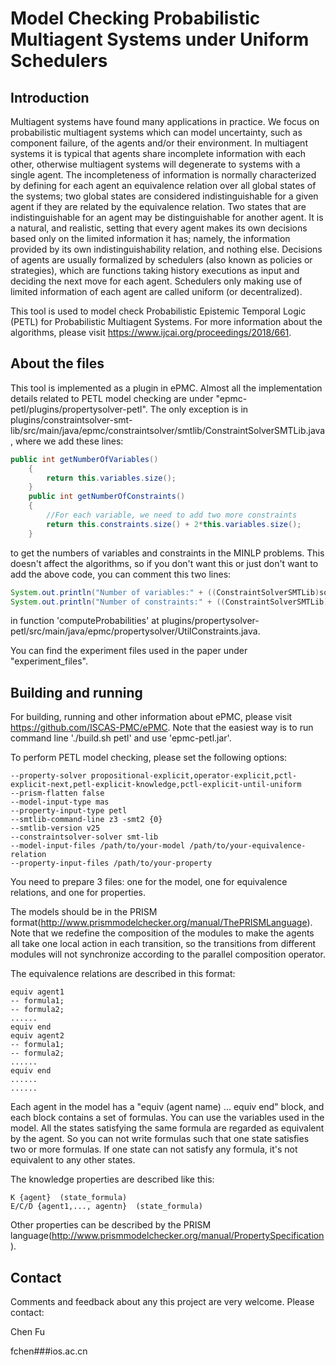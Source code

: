 # Model Checking Probabilistic Multiagent Systems under Uniform Schedulers

## Introduction
Multiagent systems have found many applications in practice. We focus on probabilistic multiagent systems which can model uncertainty, such as component failure, of the agents and/or their environment. In multiagent systems it is typical that agents share incomplete information with each other, otherwise multiagent systems will degenerate to systems with a single agent. The incompleteness of information is normally characterized by defining for each agent an equivalence relation over all global states of the systems; two global states are considered indistinguishable for a given agent if they are related by the equivalence relation. Two states that are indistinguishable for an agent may be distinguishable for another agent. It is a natural, and realistic, setting that every agent makes its own decisions based only on the limited information it has; namely, the information provided by its own indistinguishability relation, and nothing else. Decisions of agents are usually formalized by schedulers (also known as policies or strategies), which are functions taking history executions as input and deciding the next move for each agent. Schedulers only making use of limited information of each agent are called uniform (or decentralized).


This tool is used to model check Probabilistic Epistemic Temporal Logic (PETL) for Probabilistic Multiagent Systems. For more information about the algorithms, please visit https://www.ijcai.org/proceedings/2018/661.


## About the files
This tool is implemented as a plugin in ePMC. Almost all the implementation details related to PETL model checking are under "epmc-petl/plugins/propertysolver-petl". The only exception is in plugins/constraintsolver-smt-lib/src/main/java/epmc/constraintsolver/smtlib/ConstraintSolverSMTLib.java, where we add these lines:
```java
public int getNumberOfVariables()
	{
		return this.variables.size();
	}
	public int getNumberOfConstraints()
	{
		//For each variable, we need to add two more constraints
		return this.constraints.size() + 2*this.variables.size();
	}
```
to get the numbers of variables and constraints in the MINLP problems. This doesn't affect the algorithms, so if you don't want this or just don't want to add the above code, you can comment this two lines:
```java
System.out.println("Number of variables:" + ((ConstraintSolverSMTLib)solver).getNumberOfVariables());
System.out.println("Number of constraints:" + ((ConstraintSolverSMTLib)solver).getNumberOfConstraints());
```
in function 'computeProbabilities' at plugins/propertysolver-petl/src/main/java/epmc/propertysolver/UtilConstraints.java.

You can find the experiment files used in the paper under "experiment_files". 

## Building and running

For building, running and other information about ePMC, please visit https://github.com/ISCAS-PMC/ePMC. Note that the easiest way is to run command line './build.sh petl' and use 'epmc-petl.jar'.

To perform PETL model checking, please set the following options:
```
--property-solver propositional-explicit,operator-explicit,pctl-explicit-next,petl-explicit-knowledge,pctl-explicit-until-uniform
--prism-flatten false
--model-input-type mas
--property-input-type petl
--smtlib-command-line z3 -smt2 {0} 
--smtlib-version v25 
--constraintsolver-solver smt-lib 
--model-input-files /path/to/your-model /path/to/your-equivalence-relation 
--property-input-files /path/to/your-property
```
You need to prepare 3 files: one for the model, one for equivalence relations, and one for properties.

The models should be in the PRISM format(http://www.prismmodelchecker.org/manual/ThePRISMLanguage). Note that we redefine the composition of the modules to make the agents all take one local action in each transition, so the transitions from different modules will not synchronize according to the parallel composition operator.

The equivalence relations are described in this format:
```
equiv agent1
-- formula1;
-- formula2;
......
equiv end
equiv agent2
-- formula1;
-- formula2;
......
equiv end
......
......
```
Each agent in the model has a "equiv (agent name) ... equiv end" block, and each block contains a set of formulas. You can use the variables used in the model. All the states satisfying the same formula are regarded as equivalent by the agent. So you can not write formulas such that one state satisfies two or more formulas. If one state can not satisfy any formula, it's not equivalent to any other states.

The knowledge properties are described like this:
```
K {agent}  (state_formula)
E/C/D {agent1,..., agentn}  (state_formula)
```
Other properties can be described by the PRISM language(http://www.prismmodelchecker.org/manual/PropertySpecification).

## Contact
Comments and feedback about any this project are very welcome. Please contact:

Chen Fu

fchen###ios.ac.cn

